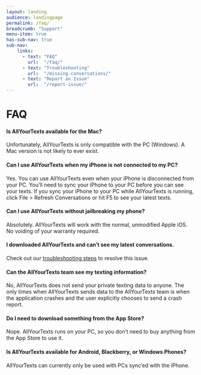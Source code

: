 ```yaml
---
layout: landing
audience: landingpage
permalink: /faq/
breadcrumb: "Support"
menu-item: true
has-sub-nav: true
sub-nav:
    links:
      - text: "FAQ"
        url:  "/faq/"
      - text: "Troubleshooting"
        url:  "/missing-conversations/"
      - text: "Report an Issue"
        url:  "/report-issue/"
---
```


<div class="page type-page status-publish hentry">
   <h1 class="entry-title">FAQ</h1>
   <div class="entry-content">
      <h4>Is AllYourTexts available for the Mac?</h4>
      <p>Unfortunately, AllYourTexts is only compatible with the PC (Windows). A Mac version is not likely to ever exist.</p>
      <h4>Can I use AllYourTexts when my iPhone is not connected to my PC?</h4>
      <p>Yes. You can use AllYourTexts even when your iPhone is disconnected from your PC. You’ll need to sync your iPhone to your PC before you can see your texts. If you sync your iPhone to your PC while AllYourTexts is running, click File &gt; Refresh Conversations or hit F5 to see your latest texts.</p>
      <h4>Can I use AllYourTexts without jailbreaking my phone?</h4>
      <p>Absolutely. AllYourTexts will work with the normal, unmodified Apple iOS. No voiding of your warranty required.</p>
      <h4>I downloaded AllYourTexts and can’t see my latest conversations.</h4>
      <p>Check out our <a href="{{site.baseurl}}/missing-conversations/">troubleshooting steps</a> to resolve this issue.</p>
      <h4>Can the AllYourTexts team see my texting information?</h4>
      <p>No, AllYourTexts does not send your private texting data to anyone. The only times when AllYourTexts sends data to the AllYourTexts team is when the application crashes and the user explicitly chooses to send a crash report.</p>
      <h4>Do I need to download something from the App Store?</h4>
      <p>Nope. AllYourTexts runs on your PC, so you don’t need to buy anything from the App Store to use it.</p>
      <h4>Is AllYourTexts available for Android, Blackberry, or Windows Phones?</h4>
      <p>AllYourTexts can currently only be used with PCs sync’ed with the iPhone.</p>
   </div>
   <!-- .entry-content -->
</div>
